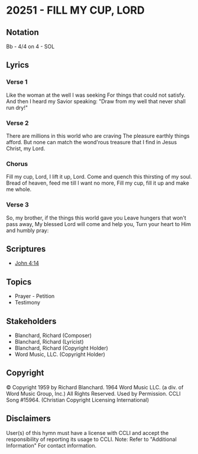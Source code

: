 # 20251 - FILL MY CUP, LORD

## Notation

Bb - 4/4 on 4 - SOL

## Lyrics

### Verse 1

Like the woman at the well I was seeking For things that could not satisfy. And then I heard my Savior speaking: "Draw from my well that never shall run dry!"

### Verse 2

There are millions in this world who are craving The pleasure earthly things afford. But none can match the wond'rous treasure that I find in Jesus Christ, my Lord.

### Chorus

Fill my cup, Lord, I lift it up, Lord. Come and quench this thirsting of my soul. Bread of heaven, feed me till I want no more, Fill my cup, fill it up and make me whole.

### Verse 3

So, my brother, if the things this world gave you Leave hungers that won't pass away, My blessed Lord will come and help you,  Turn your heart to Him and humbly pray:


## Scriptures

- [John 4:14](https://www.biblegateway.com/passage/?search=John%204%3A14)

## Topics

- Prayer - Petition
- Testimony

## Stakeholders

- Blanchard, Richard (Composer)
- Blanchard, Richard (Lyricist)
- Blanchard, Richard (Copyright Holder)
- Word Music, LLC. (Copyright Holder)

## Copyright

© Copyright 1959 by Richard Blanchard. 1964 Word Music LLC. (a div. of Word Music Group, Inc.) All Rights Reserved. Used by Permission. CCLI Song #15964.
(Christian Copyright Licensing International)

## Disclaimers

User(s) of this hymn must have a license with CCLI and accept the responsibility of reporting its usage to CCLI.
Note: Refer to "Additional Information" For contact information.

